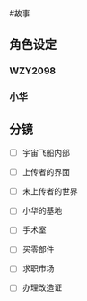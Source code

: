 #故事
## 角色设定
### WZY2098
### 小华

## 分镜
- [ ]  宇宙飞船内部
- [ ] 上传者的界面
- [ ] 未上传者的世界

- [ ] 小华的基地
- [ ] 手术室
- [ ] 买零部件
- [ ] 求职市场
- [ ] 办理改造证